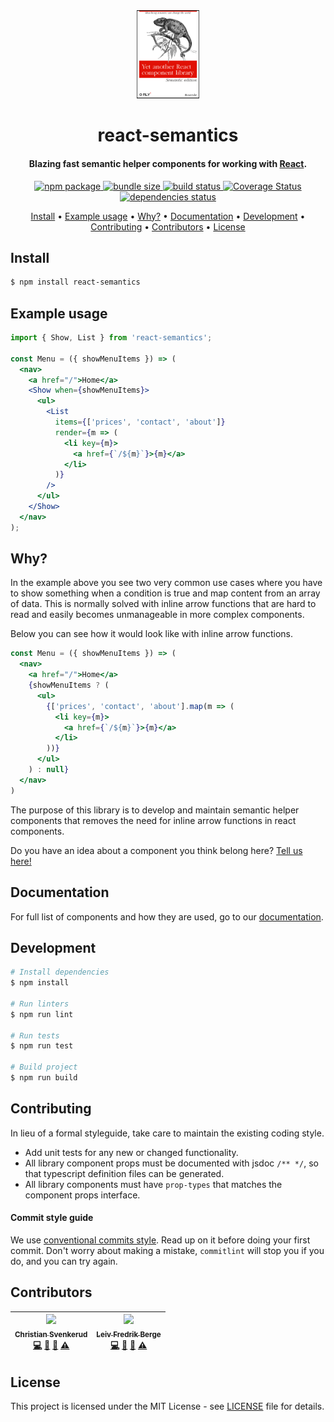 <div align="center">

  <img src='./media/logo.png' width="20%" alt='logo' />

  <h1>react-semantics</h1>

  <h4>Blazing fast semantic helper components for working with <a href="https://reactjs.org/" target="_blank">React</a>.</h4>

  <p>
    <a href="https://www.npmjs.com/package/react-semantics">
      <img src="https://img.shields.io/npm/v/react-semantics.svg" alt="npm package" />
    </a>
    <a href="https://bundlephobia.com/result?p=react-semantics">
      <img src="https://img.shields.io/bundlephobia/min/react-semantics.svg" alt="bundle size" />
    </a>
    <a href="https://travis-ci.com/csvenke/react-semantics">
      <img src="https://travis-ci.com/csvenke/react-semantics.svg?branch=master" alt="build status" />
    </a>
    <a href='https://coveralls.io/github/csvenke/react-semantics?branch=master'>
      <img src='https://coveralls.io/repos/github/csvenke/react-semantics/badge.svg?branch=master' alt='Coverage Status' />
    </a>
    <a href="https://david-dm.org/csvenke/react-semantics">
      <img src="https://david-dm.org/csvenke/react-semantics.svg" alt="dependencies status" />
    </a>
  </p>

  <p>
    <a href="#install">Install</a> •
    <a href="#example-usage">Example usage</a> •
    <a href="#why">Why?</a> •
    <a href="#documentation">Documentation</a> •
    <a href="#development">Development</a> •
    <a href="#contributing">Contributing</a> •
    <a href="#contributors">Contributors</a> •
    <a href="#license">License</a>
  </p>

</div>

## Install

```bash
$ npm install react-semantics
```

## Example usage

```jsx
import { Show, List } from 'react-semantics';

const Menu = ({ showMenuItems }) => (
  <nav>
    <a href="/">Home</a>
    <Show when={showMenuItems}>
      <ul>
        <List
          items={['prices', 'contact', 'about']}
          render={m => (
            <li key={m}>
              <a href={`/${m}`}>{m}</a>
            </li>
          )}
        />
      </ul>
    </Show>
  </nav>
);
```

## Why?

In the example above you see two very common use cases where you have to show something when a condition is true and map content from an array of data.
This is normally solved with inline arrow functions that are hard to read and easily becomes unmanageable in more complex components.

Below you can see how it would look like with inline arrow functions.

```jsx
const Menu = ({ showMenuItems }) => (
  <nav>
    <a href="/">Home</a>
    {showMenuItems ? (
      <ul>
        {['prices', 'contact', 'about'].map(m => (
          <li key={m}>
            <a href={`/${m}`}>{m}</a>
          </li>
        ))}
      </ul>
    ) : null}
  </nav>
)
```


The purpose of this library is to develop and maintain semantic helper components that removes the need for inline arrow functions in react components.

Do you have an idea about a component you think belong here? [Tell us here!](https://github.com/csvenke/react-semantics/issues/new)

## Documentation

For full list of components and how they are used, go to our [documentation](https://csvenke.github.io/react-semantics/).

## Development

```bash
# Install dependencies
$ npm install

# Run linters
$ npm run lint

# Run tests
$ npm run test

# Build project
$ npm run build
```

## Contributing

In lieu of a formal styleguide, take care to maintain the existing coding style. 

* Add unit tests for any new or changed functionality.
* All library component props must be documented with jsdoc `/** */`, so that typescript definition files can be generated.
* All library components must have `prop-types` that matches the component props interface.

#### Commit style guide
We use [conventional commits style](https://conventionalcommits.org/).
Read up on it before doing your first commit.
Don't worry about making a mistake, `commitlint` will stop you if you do, and you can try again.

## Contributors

<!-- ALL-CONTRIBUTORS-LIST:START - Do not remove or modify this section -->
<!-- prettier-ignore -->
| [<img src="https://avatars3.githubusercontent.com/u/9643219?v=4" width="100px;"/><br /><sub><b>Christian Svenkerud</b></sub>](https://github.com/csvenke)<br />[💻](https://github.com/csvenke/react-semantics/commits?author=csvenke "Code") [📖](https://github.com/csvenke/react-semantics/commits?author=csvenke "Documentation") [🤔](#ideas-csvenke "Ideas, Planning, & Feedback") [⚠️](https://github.com/csvenke/react-semantics/commits?author=csvenke "Tests") | [<img src="https://avatars2.githubusercontent.com/u/41568251?v=4" width="100px;"/><br /><sub><b>Leiv Fredrik Berge</b></sub>](https://github.com/bergelf)<br />[💻](https://github.com/csvenke/react-semantics/commits?author=bergelf "Code") [📖](https://github.com/csvenke/react-semantics/commits?author=bergelf "Documentation") [🤔](#ideas-bergelf "Ideas, Planning, & Feedback") [⚠️](https://github.com/csvenke/react-semantics/commits?author=bergelf "Tests") |
| :---: | :---: |
<!-- ALL-CONTRIBUTORS-LIST:END -->

## License

This project is licensed under the MIT License - see [LICENSE](https://github.com/csvenke/react-semantics/blob/master/LICENSE) file for details.
